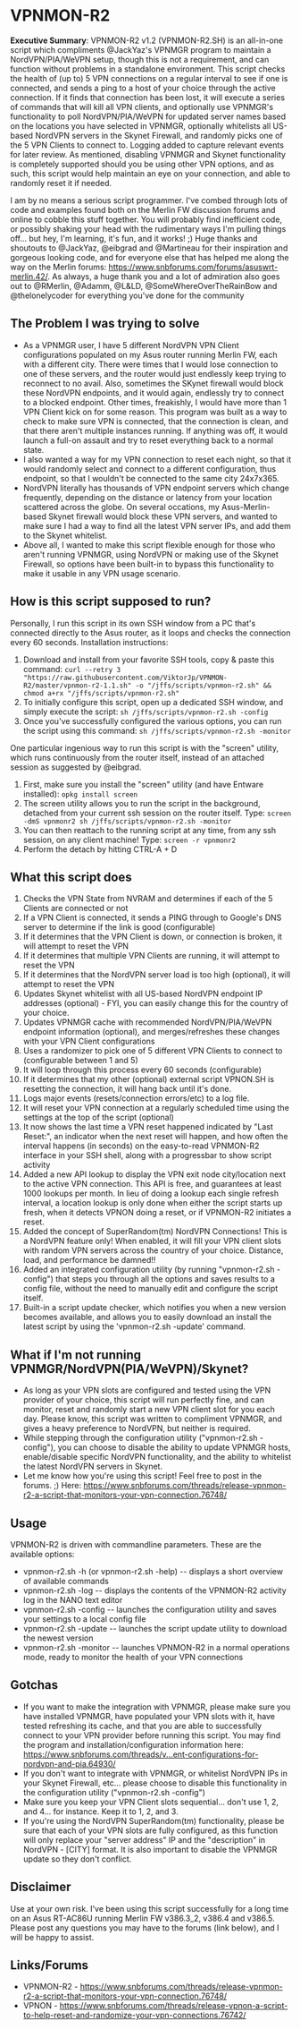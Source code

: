 # VPNMON-R2

**Executive Summary**: VPNMON-R2 v1.2 (VPNMON-R2.SH) is an all-in-one script which compliments @JackYaz's VPNMGR program to maintain a NordVPN/PIA/WeVPN setup, though this is not a requirement, and can function without problems in a standalone environment. This script checks the health of (up to) 5 VPN connections on a regular interval to see if one is connected, and sends a ping to a host of your choice through the active connection.  If it finds that connection has been lost, it will execute a series of commands that will kill all VPN clients, and optionally use VPNMGR's functionality to poll NordVPN/PIA/WeVPN for updated server names based on the locations you have selected in VPNMGR, optionally whitelists all US-based NordVPN servers in the Skynet Firewall, and randomly picks one of the 5 VPN Clients to connect to. Logging added to capture relevant events for later review.  As mentioned, disabling VPNMGR and Skynet functionality is completely supported should you be using other VPN options, and as such, this script would help maintain an eye on your connection, and able to randomly reset it if needed.

I am by no means a serious script programmer. I've combed through lots of code and examples found both on the Merlin FW discussion forums and online to cobble this stuff together. You will probably find inefficient code, or possibly shaking your head with the rudimentary ways I'm pulling things off... but hey, I'm learning, it's fun, and it works! ;)  Huge thanks and shoutouts to @JackYaz, @eibgrad and @Martineau for their inspiration and gorgeous looking code, and for everyone else that has helped me along the way on the Merlin forums: https://www.snbforums.com/forums/asuswrt-merlin.42/.  As always, a huge thank you and a lot of admiration also goes out to @RMerlin, @Adamm, @L&LD, @SomeWhereOverTheRainBow and @thelonelycoder for everything you've done for the community

The Problem I was trying to solve
---------------------------------
* As a VPNMGR user, I have 5 different NordVPN VPN Client configurations populated on my Asus router running Merlin FW, each with a different city.  There were times that I would lose connection to one of these servers, and the router would just endlessly keep trying to reconnect to no avail.  Also, sometimes the SKynet firewall would block these NordVPN endpoints, and it would again, endlessly try to connect to a blocked endpoint.  Other times, freakishly, I would have more than 1 VPN Client kick on for some reason.  This program was built as a way to check to make sure VPN is connected, that the connection is clean, and that there aren't multiple instances running.  If anything was off, it would launch a full-on assault and try to reset everything back to a normal state.
* I also wanted a way for my VPN connection to reset each night, so that it would randomly select and connect to a different configuration, thus endpoint, so that I wouldn't be connected to the same city 24x7x365.
* NordVPN literally has thousands of VPN endpoint servers which change frequently, depending on the distance or latency from your location scattered across the globe. On several occations, my Asus-Merlin-based Skynet firewall would block these VPN servers, and wanted to make sure I had a way to find all the latest VPN server IPs, and add them to the Skynet whitelist.
* Above all, I wanted to make this script flexible enough for those who aren't running VPNMGR, using NordVPN or making use of the Skynet Firewall, so options have been built-in to bypass this functionality to make it usable in any VPN usage scenario.

How is this script supposed to run?
-----------------------------------
Personally, I run this script in its own SSH window from a PC that's connected directly to the Asus router, as it loops and checks the connection every 60 seconds. Installation instructions:
1. Download and install from your favorite SSH tools, copy & paste this command:
   ``curl --retry 3 "https://raw.githubusercontent.com/ViktorJp/VPNMON-R2/master/vpnmon-r2-1.1.sh" -o "/jffs/scripts/vpnmon-r2.sh" && chmod a+rx "/jffs/scripts/vpnmon-r2.sh"``
2. To initially configure this script, open up a dedicated SSH window, and simply execute the script:
   ``sh /jffs/scripts/vpnmon-r2.sh -config``
3. Once you've successfully configured the various options, you can run the script using this command:
   ``sh /jffs/scripts/vpnmon-r2.sh -monitor``
   
One particular ingenious way to run this script is with the "screen" utility, which runs continuously from the router itself, instead of an attached session as suggested by @eibgrad.  

1. First, make sure you install the "screen" utility (and have Entware installed):
   ``opkg install screen``
2. The screen utility allows you to run the script in the background, detached from your current ssh session on the router itself. Type:
   ``screen -dmS vpnmonr2 sh /jffs/scripts/vpnmon-r2.sh -monitor``
3. You can then reattach to the running script at any time, from any ssh session, on any client machine! Type:
   ``screen -r vpnmonr2``
4. Perform the detach by hitting CTRL-A + D

What this script does
---------------------
1. Checks the VPN State from NVRAM and determines if each of the 5 Clients are connected or not
2. If a VPN Client is connected, it sends a PING through to Google's DNS server to determine if the link is good (configurable)
3. If it determines that the VPN Client is down, or connection is broken, it will attempt to reset the VPN
4. If it determines that multiple VPN Clients are running, it will attempt to reset the VPN
5. If it determines that the NordVPN server load is too high (optional), it will attempt to reset the VPN
6. Updates Skynet whitelist with all US-based NordVPN endpoint IP addresses (optional) - FYI, you can easily change this for the country of your choice.
7. Updates VPNMGR cache with recommended NordVPN/PIA/WeVPN endpoint information (optional), and merges/refreshes these changes with your VPN Client configurations
8. Uses a randomizer to pick one of 5 different VPN Clients to connect to (configurable between 1 and 5)
9. It will loop through this process every 60 seconds (configurable)
10. If it determines that my other (optional) external script VPNON.SH is resetting the connection, it will hang back until it's done.
11. Logs major events (resets/connection errors/etc) to a log file.
12. It will reset your VPN connection at a regularly scheduled time using the settings at the top of the script (optional)
13. It now shows the last time a VPN reset happened indicated by "Last Reset:", an indicator when the next reset will happen, and how often the interval happens (in seconds) on the easy-to-read VPNMON-R2 interface in your SSH shell, along with a progressbar to show script activity
14. Added a new API lookup to display the VPN exit node city/location next to the active VPN connection.  This API is free, and guarantees at least 1000 lookups per month.  In lieu of doing a lookup each single refresh interval, a location lookup is only done when either the script starts up fresh, when it detects VPNON doing a reset, or if VPNMON-R2 initiates a reset.
15. Added the concept of SuperRandom(tm) NordVPN Connections! This is a NordVPN feature only! When enabled, it will fill your VPN client slots with random VPN servers across the country of your choice.  Distance, load, and performance be damned!!
16. Added an integrated configuration utility (by running "vpnmon-r2.sh -config") that steps you through all the options and saves results to a config file, without the need to manually edit and configure the script itself.
17. Built-in a script update checker, which notifies you when a new version becomes available, and allows you to easily download an install the latest script by using the 'vpnmon-r2.sh -update' command.

What if I'm not running VPNMGR/NordVPN(PIA/WeVPN)/Skynet?
---------------------------------------------------------
* As long as your VPN slots are configured and tested using the VPN provider of your choice, this script will run perfectly fine, and can monitor, reset and randomly start a new VPN client slot for you each day.  Please know, this script was written to compliment VPNMGR, and gives a heavy preference to NordVPN, but neither is required.
* While stepping through the configuration utility ("vpnmon-r2.sh -config"), you can choose to disable the ability to update VPNMGR hosts, enable/disable specific NordVPN functionality, and the ability to whitelist the latest NordVPN servers in Skynet.
* Let me know how you're using this script!  Feel free to post in the forums. ;)
  Here: https://www.snbforums.com/threads/release-vpnmon-r2-a-script-that-monitors-your-vpn-connection.76748/

Usage
-------
VPNMON-R2 is driven with commandline parameters.  These are the available options:

* vpnmon-r2.sh -h (or vpnmon-r2.sh -help) -- displays a short overview of available commands 
* vpnmon-r2.sh -log -- displays the contents of the VPNMON-R2 activity log in the NANO text editor
* vpnmon-r2.sh -config -- launches the configuration utility and saves your settings to a local config file
* vpnmon-r2.sh -update -- launches the script update utility to download the newest version
* vpnmon-r2.sh -monitor -- launches VPNMON-R2 in a normal operations mode, ready to monitor the health of your VPN connections

Gotchas
-------
* If you want to make the integration with VPNMGR, please make sure you have installed VPNMGR, have populated your VPN slots with it, have tested refreshing its cache, and that you are able to successfully connect to your VPN provider before running this script. You may find the program and installation/configuration information here: https://www.snbforums.com/threads/v...ent-configurations-for-nordvpn-and-pia.64930/
* If you don't want to integrate with VPNMGR, or whitelist NordVPN IPs in your Skynet Firewall, etc... please choose to disable this functionality in the configuration utility ("vpnmon-r2.sh -config")
* Make sure you keep your VPN Client slots sequential... don't use 1, 2, and 4... for instance. Keep it to 1, 2, and 3.
* If you're using the NordVPN SuperRandom(tm) functionality, please be sure that each of your VPN slots are fully configured, as this function will only replace your "server address" IP and the "description" in NordVPN - [CITY] format. It is also important to disable the VPNMGR update so they don't conflict.

Disclaimer
----------
Use at your own risk.  I've been using this script successfully for a long time on an Asus RT-AC86U running Merlin FW v386.3_2, v386.4 and v386.5.  Please post any questions you may have to the forums (link below), and I will be happy to assist.

Links/Forums
----------
* VPNMON-R2 - https://www.snbforums.com/threads/release-vpnmon-r2-a-script-that-monitors-your-vpn-connection.76748/
* VPNON - https://www.snbforums.com/threads/release-vpnon-a-script-to-help-reset-and-randomize-your-vpn-connections.76742/
